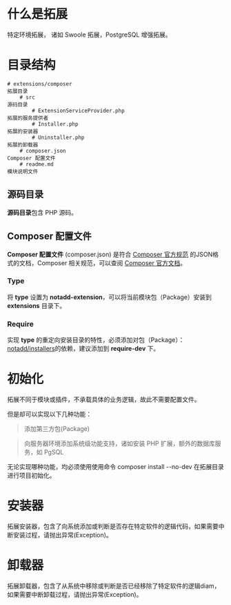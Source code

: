 
# 什么是拓展

特定环境拓展， 诸如 Swoole 拓展，PostgreSQL 增强拓展。

# 目录结构

```
# extensions/composer                                                          拓展目录
    # src                                                                      源码目录
        # ExtensionServiceProvider.php                                         拓展的服务提供者
        # Installer.php                                                        拓展的安装器
        # Uninstaller.php                                                      拓展的卸载器
    # composer.json                                                            Composer 配置文件
    # readme.md                                                                模块说明文件
```

## 源码目录

**源码目录**包含 PHP 源码。

## Composer 配置文件

**Composer 配置文件** (composer.json) 是符合 [Composer 官方规范](https://getcomposer.org/doc/04-schema.md) 的JSON格式的文档，Composer 相关规范，可以查阅 [Composer 官方文档](https://getcomposer.org)。

### Type

将 **type** 设置为 **notadd-extension**，可以将当前模块包（Package）安装到 **extensions** 目录下。

### Require

实现 **type** 的重定向安装目录的特性，必须添加对包（Package）：[notadd/installers](https://packagist.org/packages/notadd/installers)的依赖，建议添加到 **require-dev** 下。

# 初始化

拓展不同于模块或插件，不承载具体的业务逻辑，故此不需要配置文件。

但是却可以实现以下几种功能：

> 添加第三方包(Package)

> 向服务器环境添加系统级功能支持，诸如安装 PHP 扩展，额外的数据库服务，如 PgSQL

无论实现哪种功能，均必须使用使用命令 composer install --no-dev 在拓展目录进行项目初始化。

# 安装器

拓展安装器，包含了向系统添加或判断是否存在特定软件的逻辑代码，如果需要中断安装过程，请抛出异常(Exception)。

# 卸载器

拓展卸载器，包含了从系统中移除或判断是否已经移除了特定软件的逻辑diam，如果需要中断卸载过程，请抛出异常(Exception)。
